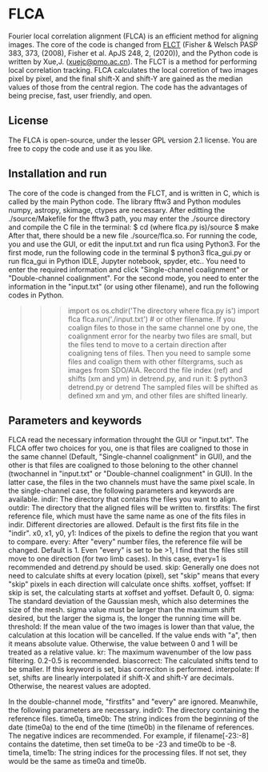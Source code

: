 # FLCA
Fourier local correlation alignment (FLCA) is an efficient method for aligning images. The core of the code is changed from [FLCT](http://solarmuri.ssl.berkeley.edu/overview/publicdownloads/software.html) (Fisher & Welsch PASP 383, 373, (2008), Fisher et al. ApJS 248, 2, (2020)), and the Python code is written by Xue,J. (xuejc@pmo.ac.cn). The FLCT is a method for performing local correlation tracking. FLCA calculates the local corretion of two images pixel by pixel, and the final shift-X and shift-Y are gained as the median values of those from the central region. The code has the advantages of being precise, fast, user friendly, and open.

## License
The FLCA is open-source, under the lesser GPL version 2.1 license. You are free to copy the code and use it as you like.

## Installation and run
The core of the code is changed from the FLCT, and is written in C, which is called by the main Python code. The library fftw3 and Python modules numpy, astropy, skimage, ctypes are necessary. After editting the ./source/Makefile for the fftw3 path, you may enter the ./source directory and compile the C file in the terminal:
$ cd (where flca.py is)/source
$ make
After that, there should be a new file ./source/flca.so.
For running the code, you and use the GUI, or edit the input.txt and run flca using Python3. For the first mode, run the following code in the terminal
$ python3 flca_gui.py
or run flca_gui in Python IDLE, Jupyter notebook, spyder, etc.. You need to enter the required information and click "Single-channel coalignment" or "Double-channel coalignment". 
For the second mode, you need to enter the information in the "input.txt" (or using other filename), and run the following codes in Python.
>>> import os
>>> os.chdir('The directory where flca.py is')
>>> import flca
>>> flca.run('./input.txt') # or other filename.
If you coalign files to those in the same channel one by one, the coalignment error for the nearby two files are small, but the files tend to move to a certain direction after coaligning tens of files. Then you need to sample some files and coalign them with other filtergrams, such as images from SDO/AIA. Record the file index (ref) and shifts (xm and ym) in detrend.py, and run it:
$ python3 detrend.py
or
>>> detrend
 The sampled files will be shifted as defined xm and ym, and other files are shifted linearly.

## Parameters and keywords
FLCA read the necessary information throught the GUI or "input.txt". The FLCA offer two choices for you, one is that files are coaligned to those in the same channel (Default, "Single-channel coalignment" in GUI), and the other is that files are coaligned to those beloning to the other channel (twochannel in "input.txt" or "Double-channel coalignment" in GUI). In the latter case, the files in the two channels must have the same pixel scale.
In the single-channel case, the following parameters and keywords are available.
indir: The directory that contains the files you want to align. 
outdir: The directory that the aligned files will be written to.
firstfits: The first reference file, which must have the same name as one of the fits files in indir. Different directories are allowed. Default is the first fits file in the "indir".
x0, x1, y0, y1: Indices of the pixels to define the region that you want to compare.
every: After "every" number files, the reference file will be changed. Default is 1. Even "every" is set to be >1, I find that the files still move to one direction (for two limb cases). In this case, every=1 is recommended and detrend.py should be used.
skip: Generally one does not need to calculate shifts at every location (pixel), set "skip" means that every "skip" pixels in each direction will calculate once shifts.
xoffset, yoffset: If skip is set, the calculating starts at xoffset and yoffset. Default 0, 0.
sigma: The standard deviation of the Gaussian mesh, which also determines the size of the mesh. sigma value must be larger than the maximum shift desired, but the larger the sigma is, the longer the running time will be.
threshold: If the mean value of the two images is lower than that value, the calculation at this location will be cancelled. If the value ends with "a", then it means absolute value. Otherwise, the value between 0 and 1 will be treated as a relative value.
kr: The maximum wavenumber of the low pass filtering. 0.2-0.5 is recommended.
biascorrect: The calculated shifts tend to be smaller. If this keyword is set, bias correciton is performed.
interpolate: If set, shifts are linearly interpolated if shift-X and shift-Y are decimals. Otherwise, the nearest values are adopted.

In the double-channel mode, "firstfits" and "every" are ignored. Meanwhile, the following parameters are necessary.
indir0: The directory containing the reference files.
time0a, time0b: The string indices from the beginning of the date (time0a) to the end of the time (time0b) in the filename of references. The negative indices are recommended. For example, if filename[-23:-8] contains the datetime, then set time0a to be -23 and time0b to be -8.
time1a, time1b: The string indices for the processing files. If not set, they would be the same as time0a and time0b.
